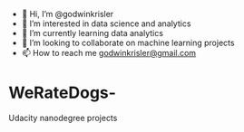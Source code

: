 - 👋 Hi, I’m @godwinkrisler
- 👀 I’m interested in data science and analytics 
- 🌱 I’m currently learning data analytics 
- 💞️ I’m looking to collaborate on machine learning projects
- 📫 How to reach me godwinkrisler@gmail.com


# WeRateDogs-
Udacity nanodegree projects


